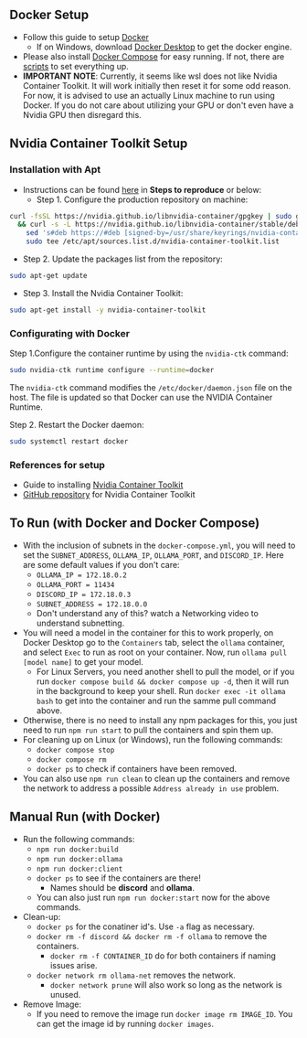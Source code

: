 ## Docker Setup
* Follow this guide to setup [Docker](https://www.digitalocean.com/community/tutorials/how-to-install-and-use-docker-on-ubuntu-20-04)
    * If on Windows, download [Docker Desktop](https://docs.docker.com/desktop/install/windows-install/) to get the docker engine.
* Please also install [Docker Compose](https://docs.docker.com/compose/install/linux/) for easy running. If not, there are [scripts](#manual-run-with-docker) to set everything up.
* **IMPORTANT NOTE**: Currently, it seems like wsl does not like Nvidia Container Toolkit. It will work initially then reset it for some odd reason. For now, it is advised to use an actually Linux machine to run using Docker. If you do not care about utilizing your GPU or don't even have a Nvidia GPU then disregard this.

## Nvidia Container Toolkit Setup
### Installation with Apt
* Instructions can be found [here](https://github.com/kevinthedang/discord-ollama/issues/23) in **Steps to reproduce** or below:
  * Step 1. Configure the production repository on machine:
```sh
curl -fsSL https://nvidia.github.io/libnvidia-container/gpgkey | sudo gpg --dearmor -o /usr/share/keyrings/nvidia-container-toolkit-keyring.gpg \
  && curl -s -L https://nvidia.github.io/libnvidia-container/stable/deb/nvidia-container-toolkit.list | \
    sed 's#deb https://#deb [signed-by=/usr/share/keyrings/nvidia-container-toolkit-keyring.gpg] https://#g' | \
    sudo tee /etc/apt/sources.list.d/nvidia-container-toolkit.list
```
  * Step 2. Update the packages list from the repository:
```sh
sudo apt-get update
```
  * Step 3. Install the Nvidia Container Toolkit:
```sh
sudo apt-get install -y nvidia-container-toolkit
```

### Configurating with Docker
Step 1.Configure the container runtime by using the `nvidia-ctk` command:
```sh
sudo nvidia-ctk runtime configure --runtime=docker
```

The `nvidia-ctk` command modifies the `/etc/docker/daemon.json` file on the host. The file is updated so that Docker can use the NVIDIA Container Runtime.

Step 2. Restart the Docker daemon:
```sh
sudo systemctl restart docker
```

### References for setup
* Guide to installing [Nvidia Container Toolkit](https://docs.nvidia.com/datacenter/cloud-native/container-toolkit/latest/install-guide.html)
* [GitHub repository](https://github.com/NVIDIA/nvidia-container-toolkit?tab=readme-ov-file) for Nvidia Container Toolkit

## To Run (with Docker and Docker Compose)
* With the inclusion of subnets in the `docker-compose.yml`, you will need to set the `SUBNET_ADDRESS`, `OLLAMA_IP`, `OLLAMA_PORT`, and `DISCORD_IP`. Here are some default values if you don't care:
    * `OLLAMA_IP = 172.18.0.2`
    * `OLLAMA_PORT = 11434`
    * `DISCORD_IP = 172.18.0.3`
    * `SUBNET_ADDRESS = 172.18.0.0`
    * Don't understand any of this? watch a Networking video to understand subnetting.
* You will need a model in the container for this to work properly, on Docker Desktop go to the `Containers` tab, select the `ollama` container, and select `Exec` to run as root on your container. Now, run `ollama pull [model name]` to get your model.
    * For Linux Servers, you need another shell to pull the model, or if you run `docker compose build && docker compose up -d`, then it will run in the background to keep your shell. Run `docker exec -it ollama bash` to get into the container and run the samme pull command above.
* Otherwise, there is no need to install any npm packages for this, you just need to run `npm run start` to pull the containers and spin them up.
* For cleaning up on Linux (or Windows), run the following commands:
    * `docker compose stop`
    * `docker compose rm`
    * `docker ps` to check if containers have been removed.
* You can also use `npm run clean` to clean up the containers and remove the network to address a possible `Address already in use` problem.

## Manual Run (with Docker)
* Run the following commands:
    * `npm run docker:build`
    * `npm run docker:ollama`
    * `npm run docker:client`
    * `docker ps` to see if the containers are there!
        * Names should be **discord** and **ollama**.
    * You can also just run `npm run docker:start` now for the above commands.
* Clean-up:
    * `docker ps` for the conatiner id's. Use `-a` flag as necessary.
    * `docker rm -f discord && docker rm -f ollama` to remove the containers.
        * `docker rm -f CONTAINER_ID` do for both containers if naming issues arise.
    * `docker network rm ollama-net` removes the network.
        * `docker network prune` will also work so long as the network is unused.
* Remove Image:
    * If you need to remove the image run `docker image rm IMAGE_ID`. You can get the image id by running `docker images`.
